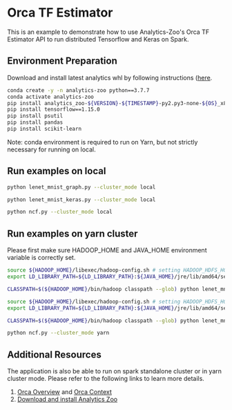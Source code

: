 # Orca TF Estimator

This is an example to demonstrate how to use Analytics-Zoo's Orca TF Estimator API to run distributed
Tensorflow and Keras on Spark.

## Environment Preparation

Download and install latest analytics whl by following instructions ([here](https://analytics-zoo.github.io/master/#PythonUserGuide/install/#install-the-latest-nightly-build-wheels-for-pip).

```bash
conda create -y -n analytics-zoo python==3.7.7
conda activate analytics-zoo
pip install analytics_zoo-${VERSION}-${TIMESTAMP}-py2.py3-none-${OS}_x86_64.whl
pip install tensorflow==1.15.0
pip install psutil
pip install pandas
pip install scikit-learn
```

Note: conda environment is required to run on Yarn, but not strictly necessary for running on local.

## Run examples on local

```bash
python lenet_mnist_graph.py --cluster_mode local 
```

```bash
python lenet_mnist_keras.py --cluster_mode local
```

```bash
python ncf.py --cluster_mode local
```

## Run examples on yarn cluster

Please first make sure HADOOP_HOME and JAVA_HOME environment variable is correctly set.


```bash
source ${HADOOP_HOME}/libexec/hadoop-config.sh # setting HADOOP_HDFS_HOME, LD_LIBRARY_PATH, etc
export LD_LIBRARY_PATH=${LD_LIBRARY_PATH}:${JAVA_HOME}/jre/lib/amd64/server

CLASSPATH=$(${HADOOP_HOME}/bin/hadoop classpath --glob) python lenet_mnist_graph.py --cluster_mode yarn
```

```bash
source ${HADOOP_HOME}/libexec/hadoop-config.sh # setting HADOOP_HDFS_HOME, LD_LIBRARY_PATH, etc
export LD_LIBRARY_PATH=${LD_LIBRARY_PATH}:${JAVA_HOME}/jre/lib/amd64/server

CLASSPATH=$(${HADOOP_HOME}/bin/hadoop classpath --glob) python lenet_mnist_graph.py --cluster_mode yarn
```

```bash
python ncf.py --cluster_mode yarn
```

## Additional Resources
The application is also be able to run on spark standalone cluster or in yarn cluster mode.
Please refer to the following links to learn more details.

1. [Orca Overview](https://analytics-zoo.github.io/master/#Orca/overview/) and [Orca Context](https://analytics-zoo.github.io/master/#Orca/context/)
2. [Download and install Analytics Zoo](https://analytics-zoo.github.io/master/#PythonUserGuide/install/)

